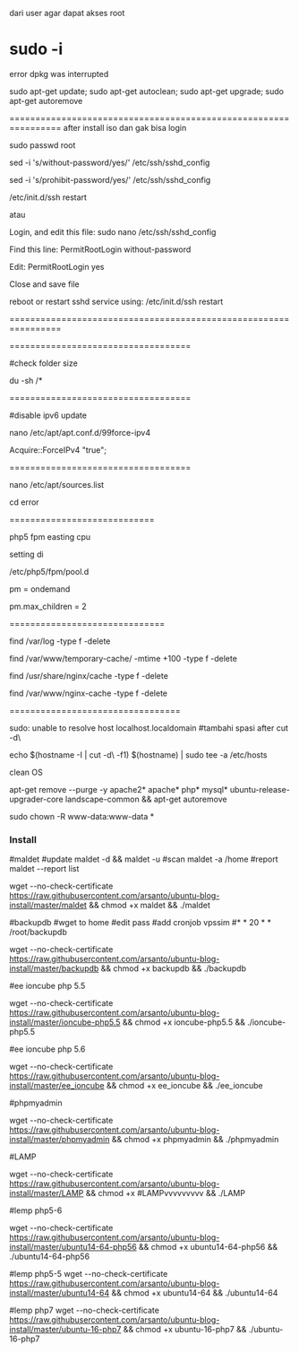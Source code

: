 dari user agar dapat akses root

sudo -i
================================================================

error dpkg was interrupted

sudo apt-get update; sudo apt-get autoclean; sudo apt-get upgrade; sudo apt-get autoremove

================================================================
after install iso dan gak bisa login

sudo passwd root

sed -i 's/without-password/yes/' /etc/ssh/sshd_config

sed -i 's/prohibit-password/yes/' /etc/ssh/sshd_config

/etc/init.d/ssh restart

atau 

Login, and edit this file: sudo nano /etc/ssh/sshd_config

Find this line: PermitRootLogin without-password

Edit: PermitRootLogin yes

Close and save file

reboot or restart sshd service using: /etc/init.d/ssh restart


================================================================







===================================

#check folder size 

du -sh /*


===================================


#disable ipv6 update

nano /etc/apt/apt.conf.d/99force-ipv4

Acquire::ForceIPv4 "true";


===================================


nano /etc/apt/sources.list

cd error

============================

php5 fpm easting cpu


setting di 

/etc/php5/fpm/pool.d


pm = ondemand


pm.max_children = 2

==============================

find /var/log -type f -delete

find /var/www/temporary-cache/ -mtime +100  -type f -delete

find /usr/share/nginx/cache -type f -delete

find /var/www/nginx-cache -type f -delete

=================================


sudo: unable to resolve host localhost.localdomain
#tambahi spasi after cut -d\ 

echo $(hostname -I | cut -d\    -f1) $(hostname) | sudo tee -a /etc/hosts






clean OS

apt-get remove --purge -y apache2* apache* php* mysql* ubuntu-release-upgrader-core landscape-common && apt-get autoremove

sudo chown -R www-data:www-data *



### Install
#maldet
#update
maldet -d && maldet -u
#scan
maldet -a /home
#report
maldet --report list



wget --no-check-certificate https://raw.githubusercontent.com/arsanto/ubuntu-blog-install/master/maldet && chmod +x maldet && ./maldet


#backupdb
#wget to home
#edit pass
#add cronjob vpssim
#* * 20 * * /root/backupdb

wget --no-check-certificate https://raw.githubusercontent.com/arsanto/ubuntu-blog-install/master/backupdb && chmod +x backupdb && ./backupdb
 
#ee ioncube php 5.5

wget --no-check-certificate https://raw.githubusercontent.com/arsanto/ubuntu-blog-install/master/ioncube-php5.5 && chmod +x ioncube-php5.5 && ./ioncube-php5.5


#ee ioncube php 5.6


wget --no-check-certificate https://raw.githubusercontent.com/arsanto/ubuntu-blog-install/master/ee_ioncube && chmod +x ee_ioncube && ./ee_ioncube




#phpmyadmin

wget --no-check-certificate https://raw.githubusercontent.com/arsanto/ubuntu-blog-install/master/phpmyadmin && chmod +x phpmyadmin && ./phpmyadmin

#LAMP

wget --no-check-certificate https://raw.githubusercontent.com/arsanto/ubuntu-blog-install/master/LAMP && chmod +x #LAMPvvvvvvvvv
&& ./LAMP

#lemp php5-6

wget --no-check-certificate https://raw.githubusercontent.com/arsanto/ubuntu-blog-install/master/ubuntu14-64-php56 && chmod +x ubuntu14-64-php56 && ./ubuntu14-64-php56

#lemp php5-5
wget --no-check-certificate  https://raw.githubusercontent.com/arsanto/ubuntu-blog-install/master/ubuntu14-64 && chmod +x ubuntu14-64 && ./ubuntu14-64

#lemp php7
wget --no-check-certificate https://raw.githubusercontent.com/arsanto/ubuntu-blog-install/master/ubuntu-16-php7 && chmod +x ubuntu-16-php7 && ./ubuntu-16-php7
